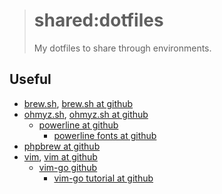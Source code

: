 > # shared:dotfiles
>
> My dotfiles to share through environments.

## Useful

- [brew.sh](http://brew.sh), [brew.sh at github](https://github.com/Homebrew/brew)
- [ohmyz.sh](http://ohmyz.sh), [ohmyz.sh at github](https://github.com/robbyrussell/oh-my-zsh)
  - [powerline at github](https://github.com/powerline/powerline)
    - [powerline fonts at github](https://github.com/powerline/fonts)
- [phpbrew at github](https://github.com/phpbrew/phpbrew)
- [vim](http://www.vim.org), [vim at github](https://github.com/vim/vim)
  - [vim-go github](https://github.com/fatih/vim-go)
    - [vim-go tutorial at github](https://github.com/fatih/vim-go-tutorial)
